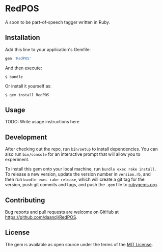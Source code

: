 # RedPOS

A soon to be part-of-speech tagger written in Ruby.

## Installation

Add this line to your application's Gemfile:

```ruby
gem 'RedPOS'
```

And then execute:

    $ bundle

Or install it yourself as:

    $ gem install RedPOS

## Usage

TODO: Write usage instructions here

## Development

After checking out the repo, run `bin/setup` to install dependencies. You can also run `bin/console` for an interactive prompt that will allow you to experiment.

To install this gem onto your local machine, run `bundle exec rake install`. To release a new version, update the version number in `version.rb`, and then run `bundle exec rake release`, which will create a git tag for the version, push git commits and tags, and push the `.gem` file to [rubygems.org](https://rubygems.org).

## Contributing

Bug reports and pull requests are welcome on GitHub at https://github.com/daandj/RedPOS.


## License

The gem is available as open source under the terms of the [MIT License](http://opensource.org/licenses/MIT).

